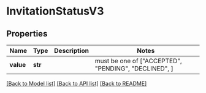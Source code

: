 # InvitationStatusV3


## Properties
Name | Type | Description | Notes
------------ | ------------- | ------------- | -------------
**value** | **str** |  |  must be one of ["ACCEPTED", "PENDING", "DECLINED", ]

[[Back to Model list]](../README.md#documentation-for-models) [[Back to API list]](../README.md#documentation-for-api-endpoints) [[Back to README]](../README.md)


